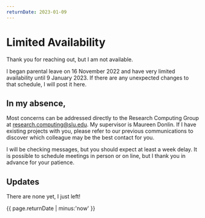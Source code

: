 ```yaml
---
returnDate: 2023-01-09
---
```


# Limited Availability

Thank you for reaching out, but I am not available.

I began parental leave on 16 November 2022 and have very limited availability until 9 January 2023. If there are any unexpected changes to that schedule, I will post it here.

## In my absence,

Most concerns can be addressed directly to the Research Computing Group at [research.computing@slu.edu](mailto:research.computing@slu.edu). My supervisor is Maureen Donlin. If I have existing projects with you, please refer to our previous communications to discover which colleague may be the best contact for you. 

I will be checking messages, but you should expect at least a week delay. It is possible to schedule meetings in person or on line, but I thank you in advance for your patience.

## Updates

There are none yet, I just left!

{{ page.returnDate | minus:'now' }}
